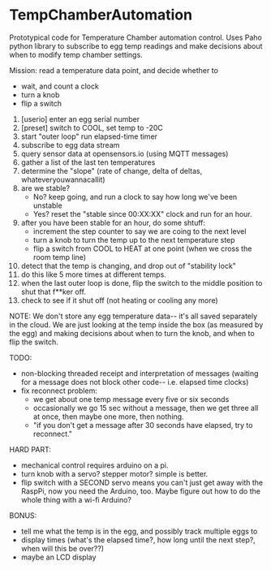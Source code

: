 # TempChamberAutomation

Prototypical code for Temperature Chamber automation control.  Uses Paho python library to 
subscribe to egg temp readings and make decisions about when to modify temp chamber settings.

Mission: read a temperature data point, and decide whether to 
+ wait, and count a clock
+ turn a knob
+ flip a switch

<ol>
<li> [userio] enter an egg serial number
<li> [preset]  switch to COOL, set temp to -20C
<li> start "outer loop" run elapsed-time timer 
<li> subscribe to egg data stream
<li> query sensor data at opensensors.io (using MQTT messages)
<li> gather a list of the last ten temperatures
<li> determine the "slope" (rate of change, delta of deltas, whateveryouwannacallit)
<li> are we stable?  
<ul><li> No? keep going, and run a clock to say how long we've been unstable
<li>Yes? reset the "stable since 00:XX:XX" clock and run for an hour.
</ul>
<li> after you have been stable for an hour, do some shtuff:
<ul><li> increment the step counter to say we are coing to the next level
<li> turn a knob to turn the temp up to the next temperature step
<li> flip a switch from COOL to HEAT at one point (when we cross the room temp line)
</ul>
<li> detect that the temp is changing, and drop out of "stability lock"     
<li> do this like 5 more times at different temps.  
<li> when the last outer loop is done, flip the switch to the middle position to shut that f**ker off.
<li> check to see if it shut off (not heating or cooling any more)
</ol>

NOTE: We don't store any egg temperature data-- it's all saved separately in the cloud.  We are just looking at the temp inside the box (as measured by the egg) and making decisions about when to turn the knob, and when to flip the switch.

TODO: 
-  non-blocking threaded receipt and interpretation of messages (waiting for a message does not block other code-- i.e. elapsed time clocks)
- fix reconnect problem: 
  - we get about one temp message every five or six seconds
  - occasionally we go 15 sec without a message, then we get three all at once, then maybe one more, then nothing.
  - "if you don't get a message after 30 seconds have elapsed, try to reconnect."

HARD PART: 
- mechanical control requires arduino on a pi. 
- turn knob with a servo? stepper motor?  simple is better.
- flip switch with a SECOND servo means you can't just get away with the RaspPi, now you need the Arduino, too.   Maybe figure out how to do the whole thing with a wi-fi Arduino?

BONUS: 
- tell me what the temp is in the egg, and possibly track multiple eggs to 
- display times (what's the elapsed time?, how long until the next step?, when will this be over??)
- maybe an LCD display
